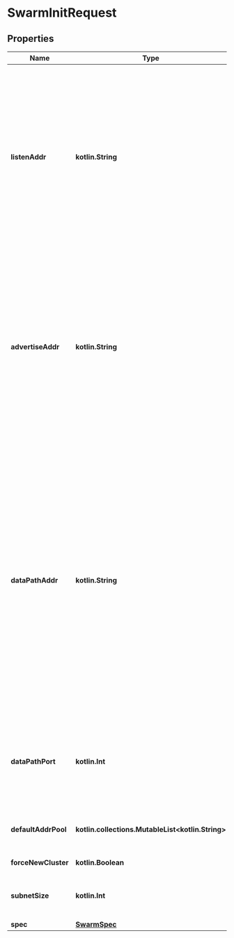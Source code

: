 
# SwarmInitRequest

## Properties
| Name | Type | Description | Notes |
| ------------ | ------------- | ------------- | ------------- |
| **listenAddr** | **kotlin.String** | Listen address used for inter-manager communication, as well as determining the networking interface used for the VXLAN Tunnel Endpoint (VTEP). This can either be an address/port combination in the form &#x60;192.168.1.1:4567&#x60;, or an interface followed by a port number, like &#x60;eth0:4567&#x60;. If the port number is omitted, the default swarm listening port is used.  |  [optional] |
| **advertiseAddr** | **kotlin.String** | Externally reachable address advertised to other nodes. This can either be an address/port combination in the form &#x60;192.168.1.1:4567&#x60;, or an interface followed by a port number, like &#x60;eth0:4567&#x60;. If the port number is omitted, the port number from the listen address is used. If &#x60;AdvertiseAddr&#x60; is not specified, it will be automatically detected when possible.  |  [optional] |
| **dataPathAddr** | **kotlin.String** | Address or interface to use for data path traffic (format: &#x60;&lt;ip|interface&gt;&#x60;), for example,  &#x60;192.168.1.1&#x60;, or an interface, like &#x60;eth0&#x60;. If &#x60;DataPathAddr&#x60; is unspecified, the same address as &#x60;AdvertiseAddr&#x60; is used.  The &#x60;DataPathAddr&#x60; specifies the address that global scope network drivers will publish towards other  nodes in order to reach the containers running on this node. Using this parameter it is possible to separate the container data traffic from the management traffic of the cluster.  |  [optional] |
| **dataPathPort** | **kotlin.Int** | DataPathPort specifies the data path port number for data traffic. Acceptable port range is 1024 to 49151. if no port is set or is set to 0, default port 4789 will be used.  |  [optional] |
| **defaultAddrPool** | **kotlin.collections.MutableList&lt;kotlin.String&gt;** | Default Address Pool specifies default subnet pools for global scope networks.  |  [optional] |
| **forceNewCluster** | **kotlin.Boolean** | Force creation of a new swarm. |  [optional] |
| **subnetSize** | **kotlin.Int** | SubnetSize specifies the subnet size of the networks created from the default subnet pool.  |  [optional] |
| **spec** | [**SwarmSpec**](SwarmSpec.md) |  |  [optional] |




